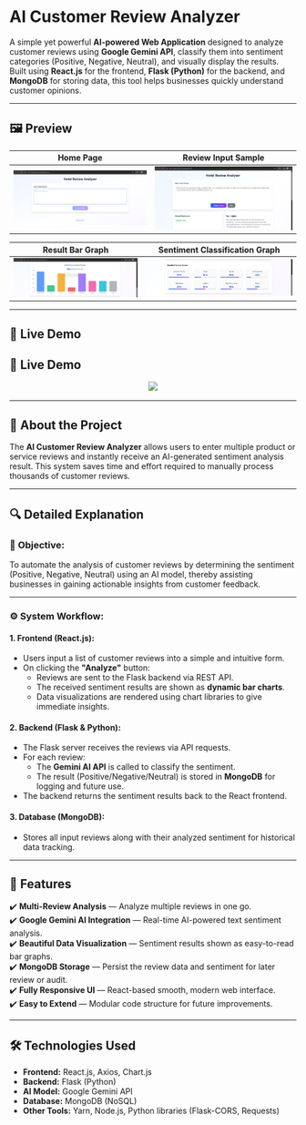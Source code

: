 # AI Customer Review Analyzer

A simple yet powerful **AI-powered Web Application** designed to analyze customer reviews using **Google Gemini API**, classify them into sentiment categories (Positive, Negative, Neutral), and visually display the results. Built using **React.js** for the frontend, **Flask (Python)** for the backend, and **MongoDB** for storing data, this tool helps businesses quickly understand customer opinions.

---

## 🖼️ Preview

| Home Page | Review Input Sample |
|:--------:|:------------------:|
| <img src="./Home Page.png" width="800"/> | <img src="./review sample.png" width="800"/> |

| Result Bar Graph | Sentiment Classification Graph |
|:---------------:|:-----------------------------:|
| <img src="./result bargraph.png" width="800"/> | <img src="./result values.png" width="800"/> |

---

## 🎥 Live Demo

## 🎥 Live Demo

<p align="center">
  <img src="./Review Analyser Video.gif" width="400"/>
</p>


---

## 📖 About the Project

The **AI Customer Review Analyzer** allows users to enter multiple product or service reviews and instantly receive an AI-generated sentiment analysis result. This system saves time and effort required to manually process thousands of customer reviews.

---

## 🔍 Detailed Explanation

### 🎯 **Objective:**

To automate the analysis of customer reviews by determining the sentiment (Positive, Negative, Neutral) using an AI model, thereby assisting businesses in gaining actionable insights from customer feedback.

---

### ⚙️ **System Workflow:**

#### 1. **Frontend (React.js):**
- Users input a list of customer reviews into a simple and intuitive form.
- On clicking the **"Analyze"** button:
  - Reviews are sent to the Flask backend via REST API.
  - The received sentiment results are shown as **dynamic bar charts**.
  - Data visualizations are rendered using chart libraries to give immediate insights.

#### 2. **Backend (Flask & Python):**
- The Flask server receives the reviews via API requests.
- For each review:
  - The **Gemini AI API** is called to classify the sentiment.
  - The result (Positive/Negative/Neutral) is stored in **MongoDB** for logging and future use.
- The backend returns the sentiment results back to the React frontend.

#### 3. **Database (MongoDB):**
- Stores all input reviews along with their analyzed sentiment for historical data tracking.

---

## 🚀 Features

✔️ **Multi-Review Analysis** — Analyze multiple reviews in one go.  
✔️ **Google Gemini AI Integration** — Real-time AI-powered text sentiment analysis.  
✔️ **Beautiful Data Visualization** — Sentiment results shown as easy-to-read bar graphs.  
✔️ **MongoDB Storage** — Persist the review data and sentiment for later review or audit.  
✔️ **Fully Responsive UI** — React-based smooth, modern web interface.  
✔️ **Easy to Extend** — Modular code structure for future improvements.

---

## 🛠️ Technologies Used

- **Frontend:** React.js, Axios, Chart.js
- **Backend:** Flask (Python)
- **AI Model:** Google Gemini API
- **Database:** MongoDB (NoSQL)
- **Other Tools:** Yarn, Node.js, Python libraries (Flask-CORS, Requests)
